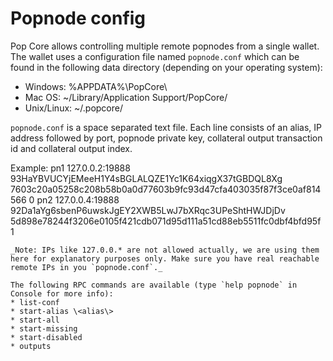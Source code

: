 Popnode config
=======================

Pop Core allows controlling multiple remote popnodes from a single wallet. The wallet uses a configuration file named `popnode.conf` which can be found in the following data directory (depending on your operating system):
 * Windows: %APPDATA%\PopCore\
 * Mac OS: ~/Library/Application Support/PopCore/
 * Unix/Linux: ~/.popcore/

`popnode.conf` is a space separated text file. Each line consists of an alias, IP address followed by port, popnode private key, collateral output transaction id and collateral output index.

Example:
pn1 127.0.0.2:19888 93HaYBVUCYjEMeeH1Y4sBGLALQZE1Yc1K64xiqgX37tGBDQL8Xg 7603c20a05258c208b58b0a0d77603b9fc93d47cfa403035f87f3ce0af814566 0
pn2 127.0.0.4:19888 92Da1aYg6sbenP6uwskJgEY2XWB5LwJ7bXRqc3UPeShtHWJDjDv 5d898e78244f3206e0105f421cdb071d95d111a51cd88eb5511fc0dbf4bfd95f 1
```
_Note: IPs like 127.0.0.* are not allowed actually, we are using them here for explanatory purposes only. Make sure you have real reachable remote IPs in you `popnode.conf`._

The following RPC commands are available (type `help popnode` in Console for more info):
* list-conf
* start-alias \<alias\>
* start-all
* start-missing
* start-disabled
* outputs
